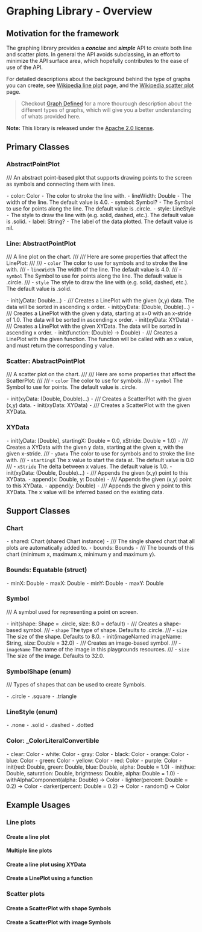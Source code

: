 Graphing Library - Overview
===========================

Motivation for the framework
---------------------------------
The graphing library provides a ***concise*** and ***simple*** API to create both line and scatter plots. In general the API avoids subclassing, in an effort to minimize the API surface area, which hopefully contributes to the ease of use of the API.

For detailed descriptions about the background behind the type of graphs you can create, see [Wikipedia line plot][line] page, and the [Wikipedia scatter plot][scatter] page.

> Checkout [Graph Defined][definitions] for a more thourough description about the different types of graphs, which will give you a better understanding of whats provided here.

**Note:** This library is released under the [Apache 2.0 license][license].

  [line]: https://en.wikipedia.org/wiki/Line_chart "Line Plot"
  [scatter]: https://en.wikipedia.org/wiki/Scatter_plot "Scatter Plot"
  [definitions]: https://en.wikipedia.org/wiki/Graph "Definitions"
  [license]: https://github.com/apple/swift/blob/master/LICENSE.txt "License"
  
## Primary Classes

### AbstractPointPlot

/// An abstract point-based plot that supports drawing points to the screen as symbols and connecting them with lines.

⁃    color: Color
⁃    The color to stroke the line with.
⁃    lineWidth: Double
⁃    The width of the line. The default value is 4.0.
⁃    symbol: Symbol?
⁃    The Symbol to use for points along the line. The default value is .circle.
⁃    style: LineStyle
⁃    The style to draw the line with (e.g. solid, dashed, etc.). The default value is .solid.
⁃    label: String?
⁃    The label of the data plotted. The default value is nil.


### Line: AbstractPointPlot

/// A line plot on the chart.
///
/// Here are some properties that affect the LinePlot:
///
///   - `color` The color to use for symbols and to stroke the line with.
///   - `lineWidth` The width of the line. The default value is 4.0.
///   - `symbol` The Symbol to use for points along the line. The default value is .circle.
///   - `style` The style to draw the line with (e.g. solid, dashed, etc.). The default value is .solid.

⁃    init(yData: Double...)
⁃    /// Creates a LinePlot with the given (x,y) data. The data will be sorted in ascending x order.
⁃    init(xyData: (Double, Double)...)
⁃    /// Creates a LinePlot with the given y data, starting at x=0 with an x-stride of 1.0. The data will be sorted in ascending x order.
⁃    init(xyData: XYData)
⁃    /// Creates a LinePlot with the given XYData. The data will be sorted in ascending x order.
⁃    init(function: (Double) -> Double)
⁃    /// Creates a LinePlot with the given function. The function will be called with an x value, and must return the corresponding y value.


### Scatter: AbstractPointPlot

/// A scatter plot on the chart.
///
/// Here are some properties that affect the ScatterPlot:
///
///   - `color` The color to use for symbols.
///   - `symbol` The Symbol to use for points. The default value is .circle.

⁃    init(xyData: (Double, Double)...)
⁃    /// Creates a ScatterPlot with the given (x,y) data.
⁃    init(xyData: XYData)
⁃    /// Creates a ScatterPlot with the given XYData.


### XYData

⁃    init(yData: [Double], startingX: Double = 0.0, xStride: Double = 1.0)
⁃    /// Creates a XYData with the given y data, starting at the given x, with the given x-stride.
///   - `yData` The color to use for symbols and to stroke the line with.
///   - `startingX` The x value to start the data at. The default value is 0.0
///   - `xStride` The delta between x values. The default value is 1.0.
⁃    init(xyData: (Double, Double)...)
⁃    /// Appends the given (x,y) point to this XYData.
⁃    append(x: Double, y: Double)
⁃    /// Appends the given (x,y) point to this XYData.
⁃    append(y: Double)
⁃    /// Appends the given y point to this XYData. The x value will be inferred based on the existing data.


## Support Classes

### Chart

⁃    shared: Chart (shared Chart instance)
⁃    /// The single shared chart that all plots are automatically added to.
⁃    bounds: Bounds
⁃    /// The bounds of this chart (minimum x, maximum x, minimum y and maximum y).

### Bounds: Equatable (struct)

⁃    minX: Double
⁃    maxX: Double
⁃    minY: Double
⁃    maxY: Double

### Symbol

/// A symbol used for representing a point on screen.

⁃    init(shape: Shape = .circle, size: 8.0 = default)
⁃ /// Creates a shape-based symbol.
///   - `shape` The type of shape. Defaults to .circle.
///   - `size` The size of the shape. Defaults to 8.0.
⁃    init(imageNamed imageName: String, size: Double = 32.0)
⁃    /// Creates an image-based symbol.
///   - `imageName` The name of the image in this playgrounds resources.
///   - `size` The size of the image. Defaults to 32.0.

### SymbolShape (enum)

/// Types of shapes that can be used to create Symbols.

⁃    .circle
⁃    .square
⁃    .triangle

### LineStyle (enum)

⁃    .none
⁃    .solid
⁃    .dashed
⁃    .dotted

### Color: _ColorLiteralConvertible

⁃    clear: Color
⁃    white: Color
⁃    gray: Color
⁃    black: Color
⁃    orange: Color
⁃    blue: Color
⁃    green: Color
⁃    yellow: Color
⁃    red: Color
⁃    purple: Color
⁃    init(red: Double, green: Double, blue: Double, alpha: Double = 1.0)
⁃    init(hue: Double, saturation: Double, brightness: Double, alpha: Double = 1.0)
⁃    withAlphaComponent(alpha: Double) -> Color
⁃    lighter(percent: Double = 0.2) -> Color
⁃    darker(percent: Double = 0.2) -> Color
⁃    random() -> Color

## Example Usages

### Line plots
#### Create a line plot
#### Multiple line plots
#### Create a line plot using XYData
#### Create a LinePlot using a function
### Scatter plots
#### Create a ScatterPlot with shape Symbols
#### Create a ScatterPlot with image Symbols
